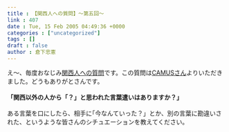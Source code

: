```yaml
---
title : 【関西人への質問】～第五回～
link : 407
date : Tue, 15 Feb 2005 04:49:36 +0000
categories : ["uncategorized"]
tags : []
draft : false
author : 倉下忠憲
---
```


え～、毎度おなじみ<A HREF="http://www.doblog.com/weblog/myblog/6947/718523#718523" TARGET="_blank">関西人への質問</A>です。この質問は<A HREF="http://www.doblog.com/weblog/myblog/7562" TARGET="_blank">CAMUSさん</A>よりいただきました。どうもありがとさんです。<BR><BR><B>「関西以外の人から「？」と思われた言葉遣いはありますか？」</B><BR><BR>ある言葉を口にしたら、相手に｢今なんていった？」とか、別の言葉に勘違いされた、というような皆さんのシチュエーションを教えてください。<br><br>
